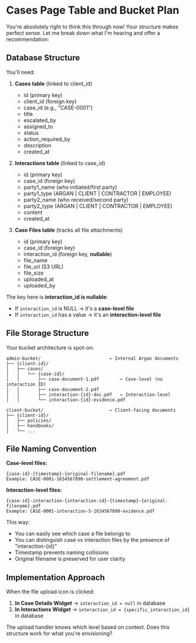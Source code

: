 # Cases Page Table and Bucket Plan

You're absolutely right to think this through now! Your structure makes perfect sense. Let me break down what I'm hearing and offer a recommendation:

## Database Structure

You'll need:

1. **Cases table** (linked to client_id)
   - id (primary key)
   - client_id (foreign key)
   - case_id (e.g., "CASE-0001")
   - title
   - escalated_by
   - assigned_to
   - status
   - action_required_by
   - description
   - created_at

2. **Interactions table** (linked to case_id)
   - id (primary key)
   - case_id (foreign key)
   - party1_name (who initiated/first party)
   - party1_type (ARGAN | CLIENT | CONTRACTOR | EMPLOYEE)
   - party2_name (who received/second party)
   - party2_type (ARGAN | CLIENT | CONTRACTOR | EMPLOYEE)
   - content
   - created_at

3. **Case Files table** (tracks all file attachments)
   - id (primary key)
   - case_id (foreign key)
   - interaction_id (foreign key, **nullable**)
   - file_name
   - file_url (S3 URL)
   - file_size
   - uploaded_at
   - uploaded_by

The key here is **interaction_id is nullable**:
- If `interaction_id` is NULL → it's a **case-level file**
- If `interaction_id` has a value → it's an **interaction-level file**

## File Storage Structure

Your bucket architecture is spot-on:

```
admin-bucket/                          ← Internal Argan documents
├── {client-id}/
│   ├── cases/
│   │   └── {case-id}/
│   │       ├── case-document-1.pdf        ← Case-level (no interaction ID)
│   │       ├── case-document-2.pdf
│   │       ├── interaction-{id}-doc.pdf   ← Interaction-level
│   │       └── interaction-{id}-evidence.pdf

client-bucket/                         ← Client-facing documents
├── {client-id}/
│   ├── policies/
│   ├── handbooks/
│   └── ...
```

## File Naming Convention

**Case-level files:**
```
{case-id}-{timestamp}-{original-filename}.pdf
Example: CASE-0001-1634567890-settlement-agreement.pdf
```

**Interaction-level files:**
```
{case-id}-interaction-{interaction-id}-{timestamp}-{original-filename}.pdf
Example: CASE-0001-interaction-5-1634567890-evidence.pdf
```

This way:
- You can easily see which case a file belongs to
- You can distinguish case vs interaction files by the presence of "interaction-{id}"
- Timestamp prevents naming collisions
- Original filename is preserved for user clarity

## Implementation Approach

When the file upload icon is clicked:
1. **In Case Details Widget** → `interaction_id = null` in database
2. **In Interactions Widget** → `interaction_id = {specific_interaction_id}` in database

The upload handler knows which level based on context. Does this structure work for what you're envisioning?
